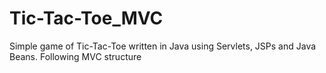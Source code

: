 # Tic-Tac-Toe_MVC
 Simple game of Tic-Tac-Toe written in Java using Servlets, JSPs and Java Beans. Following MVC structure
